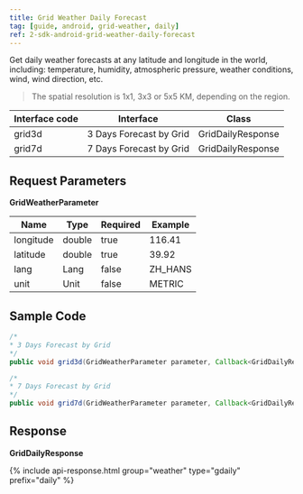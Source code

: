 ```yaml
---
title: Grid Weather Daily Forecast
tag: [guide, android, grid-weather, daily]
ref: 2-sdk-android-grid-weather-daily-forecast
---
```


Get daily weather forecasts at any latitude and longitude in the world, including: temperature, humidity, atmospheric pressure, weather conditions, wind, wind direction, etc.

> The spatial resolution is 1x1, 3x3 or 5x5 KM, depending on the region.

| Interface code          | Interface     | Class         |
| --------------------------- | ---- | ------------------ |
| grid3d | 3 Days Forecast by Grid| GridDailyResponse |
| grid7d | 7 Days Forecast by Grid| GridDailyResponse |


## Request Parameters

**GridWeatherParameter**

| Name   | Type | Required | Example |
| -------- | -------- | ---- | ------ |
| longitude | double | true | 116.41 |
| latitude | double | true | 39.92 |
| lang | Lang | false | ZH_HANS |
| unit | Unit | false | METRIC |

## Sample Code

```java
/*
* 3 Days Forecast by Grid
*/
public void grid3d(GridWeatherParameter parameter, Callback<GridDailyResponse> callback);

/*
* 7 Days Forecast by Grid
*/
public void grid7d(GridWeatherParameter parameter, Callback<GridDailyResponse> callback);
```

## Response

**GridDailyResponse**

{% include api-response.html group="weather" type="gdaily" prefix="daily"  %}
